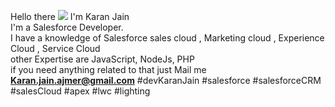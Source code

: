 Hello there <img src="https://tenor.com/VQYW.gif"> I'm Karan Jain <br>
I'm a Salesforce Developer.<br>
I have a knowledge of Salesforce sales cloud , Marketing cloud , Experience Cloud , Service Cloud <br>
other Expertise are JavaScript, NodeJs, PHP<br>
if you need anything related to that  just Mail me <b>Karan.jain.ajmer@gmail.com</b> 
#devKaranJain #salesforce #salesforceCRM #salesCloud #apex #lwc #lighting
